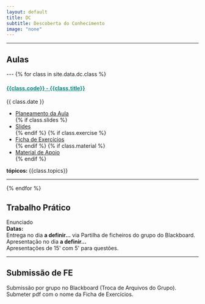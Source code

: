 ```yaml
---
layout: default
title: DC
subtitle: Descoberta do Conhecimento
image: "none"
---
```



---
<h2> <i class="fa fa-file-o"></i> Aulas </h2>
---
{% for class in site.data.dc.class %}

<h4> <span style="color: #048A81; text-decoration: underline;">{{class.code}} - {{class.title}}</span></h4>
<i class="fa fa-calendar"></i> {{ class.date }} 
<ul>
    <li> <a href="{{ class.plan }}" target='_blank'> Planeamento da Aula </a></li>
    {% if class.slides %} 
        <li> <a href="{{ class.slides }}" target='_blank'> Slides </a> </li>
    {% endif %}
    {% if class.exercise %} 
        <li> <a href="{{ class.exercise }}" target='_blank'> Ficha de Exercícios </a> </li>
    {% endif %}
    {% if class.material %} 
        <li> <a href="{{ class.material }}" target='_blank'> Material de Apoio </a> </li>
    {% endif %}
</ul>  
<strong> tópicos: </strong> {{class.topics}} 

---

{% endfor %}
<h2> <i class="fa fa-hand-paper-o"></i> Trabalho Prático</h2>
<p> <!--<a href="" target="_blank">--><i class="fa fa-file-text-o"></i> Enunciado <!--</a>--> <br>
<i class="fa fa-calendar"></i> <strong> Datas: </strong> <br>
Entrega no dia <strong> a definir...</strong> via Partilha de ficheiros do grupo do Blackboard. <br>
Apresentação no dia <strong> a definir...</strong> <br>
Apresentações de 15' com 5' para questões. </p>

---

<h2> <i class="fa fa-envelope"></i> Submissão de FE</h2>
<p> Submissão por grupo no Blackboard (Troca de Arquivos do Grupo). Submeter pdf com o nome da Ficha de Exercícios. </p>